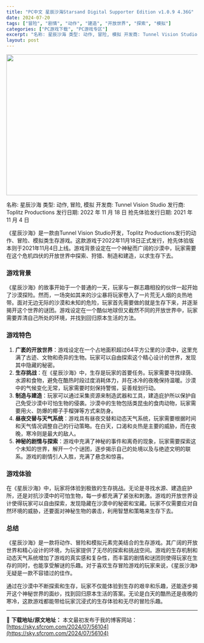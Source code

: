 ```yaml
---
title: "PC中文 星辰沙海Starsand Digital Supporter Edition v1.0.9 4.36G"
date: 2024-07-20
tags: ["冒险", "剧情", "动作", "建造", "开放世界", "探索", "模拟"]
categories: ["PC游戏下载", "PC游戏专区"]
excerpt: "名称: 星辰沙海 类型: 动作, 冒险, 模拟 开发商: Tunnel Vision Studio 发行商: Toplitz Productions 发行日期: 2022 年 11 月 18 日 抢先体验发行日期: 2021 年 11 月 4 日 《星辰沙海》是一款由Tunnel Vision St&hellip;"
layout: post
---
```


<img class="aligncenter size-full wp-image-56105" src="https://sky.sfcrom.com/wp-content/uploads/2024/07/2024072006573869.webp" alt="" width="660" height="370" />

名称: 星辰沙海
类型: 动作, 冒险, 模拟
开发商: Tunnel Vision Studio
发行商: Toplitz Productions
发行日期: 2022 年 11 月 18 日
抢先体验发行日期: 2021 年 11 月 4 日

《星辰沙海》是一款由Tunnel Vision Studio开发，Toplitz Productions发行的动作、冒险、模拟类生存游戏。这款游戏于2022年11月18日正式发行，抢先体验版本则于2021年11月4日上线。游戏背景设定在一个神秘而广阔的沙漠中，玩家需要在这个危机四伏的开放世界中探索、狩猎、制造和建造，以求生存下去。
<h3>游戏背景</h3>
《星辰沙海》的故事开始于一个普通的一天，玩家与一群志趣相投的伙伴一起开始了沙漠探险。然而，一场突如其来的沙尘暴将玩家卷入了一片荒无人烟的炎热地带。面对无边无际的沙漠和未知的危险，玩家首先需要做的就是生存下来，并逐渐揭开这个世界的谜团。游戏设定在一个酷似地球但又截然不同的开放世界中，玩家需要弄清自己所处的环境，并找到回归原本生活的方法。
<h3>游戏特色</h3>
<ol>
 	<li><strong>广袤的开放世界</strong>：游戏设定在一个占地面积超过64平方公里的沙漠中，这里充满了古迹、文物和奇异的生物。玩家可以自由探索这个精心设计的世界，发现其中隐藏的秘密。</li>
 	<li><strong>生存挑战</strong>：在《星辰沙海》中，生存是玩家的首要任务。玩家需要寻找绿荫、水源和食物，避免在酷热时段过度消耗体力，并在冰冷的夜晚保持温暖。沙漠中的气候变化无常，玩家需要时刻保持警惕，妥善规划行动。</li>
 	<li><strong>制造与建造</strong>：玩家可以通过采集资源来制造武器和工具，建造庇护所以保护自己免受沙漠中可怕生物的侵袭。沙漠中的生物包括类昆虫的食肉动物，玩家需要用火、防爆的椰子手榴弹等方式来防身。</li>
 	<li><strong>昼夜交替与天气系统</strong>：游戏具有昼夜交替和动态天气系统，玩家需要根据时间和天气情况调整自己的行动策略。在白天，口渴和炎热是主要的威胁，而在夜晚，寒冷则是最大的敌人。</li>
 	<li><strong>神秘的剧情与探索</strong>：游戏中充满了神秘的事件和离奇的现象，玩家需要探索这个未知的世界，解开一个个谜团，逐步揭示自己的处境以及与绝迹文明的联系。游戏的剧情引人入胜，充满了悬念和惊喜。</li>
</ol>
<h3>游戏体验</h3>
在《星辰沙海》中，玩家将体验到极致的生存挑战。无论是寻找水源、建造庇护所，还是对抗沙漠中的可怕生物，每一步都充满了紧张和刺激。游戏的开放世界设计使得玩家可以自由探索，发现隐藏在沙漠中的秘密和宝藏。玩家不仅需要应对自然环境的威胁，还要面对神秘生物的袭击，利用智慧和策略来生存下去。
<h3>总结</h3>
《星辰沙海》是一款将动作、冒险和模拟元素完美结合的生存游戏。其广阔的开放世界和精心设计的环境，为玩家提供了无尽的探索和挑战空间。游戏的生存机制和动态天气系统增加了游戏的真实感和复杂性，而丰富的剧情和谜团则使得玩家在生存的同时，也能享受解谜的乐趣。对于喜欢生存冒险游戏的玩家来说，《星辰沙海》无疑是一款不容错过的佳作。

通过在沙漠中不断探索和生存，玩家不仅能体验到生存的艰辛和乐趣，还能逐步揭开这个神秘世界的面纱，找到回归原本生活的答案。无论是白天的酷热还是夜晚的寒冷，这款游戏都能带给玩家沉浸式的生存体验和无尽的冒险乐趣。

---
📖 **下载地址/原文地址：** 本文最初发布于我的博客网站：[https://sky.sfcrom.com/2024/07/56104](https://sky.sfcrom.com/2024/07/56104)
